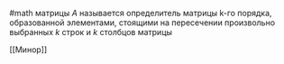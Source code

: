 #math 
матрицы $A$ называется определитель матрицы k-го порядка, образованной элементами, стоящими на пересечении произвольно выбранных $k$ строк и $k$ столбцов матрицы

[[Минор]]